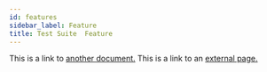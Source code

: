 ```yaml
---
id: features
sidebar_label: Feature
title: Test Suite  Feature
---
```


This is a link to [another document.](doc3.md) This is a link to an [external page.](http://www.example.com/)


